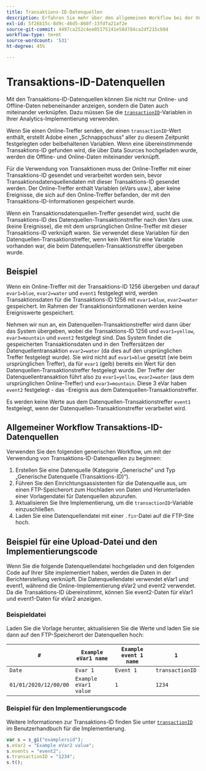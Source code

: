 ```yaml
---
title: Transaktions-ID-Datenquellen
description: Erfahren Sie mehr über den allgemeinen Workflow bei der Verwendung der Transaktions-ID-Datenquellen.
exl-id: 5f26b15c-8d9c-46d5-860f-13fdfa21af2e
source-git-commit: 4497ca252c4ee05175141e58d784ca2df215cb94
workflow-type: tm+mt
source-wordcount: '531'
ht-degree: 45%

---
```


# Transaktions-ID-Datenquellen

Mit den Transaktions-ID-Datenquellen können Sie nicht nur Online- und Offline-Daten nebeneinander anzeigen, sondern die Daten auch miteinander verknüpfen. Dazu müssen Sie die [`transactionID`](/help/implement/vars/page-vars/transactionid.md)-Variablen in Ihrer Analytics-Implementierung verwenden.

Wenn Sie einen Online-Treffer senden, der einen `transactionID`-Wert enthält, erstellt Adobe einen „Schnappschuss“ aller zu diesem Zeitpunkt festgelegten oder beibehaltenen Variablen. Wenn eine übereinstimmende Transaktions-ID gefunden wird, die über Data Sources hochgeladen wurde, werden die Offline- und Online-Daten miteinander verknüpft.

Für die Verwendung von Transaktionen muss der Online-Treffer mit einer Transaktions-ID gesendet und verarbeitet worden sein, bevor Transaktionsdatenquellendaten mit dieser Transaktions-ID gesendet werden. Der Online-Treffer enthält Variablen (eVars usw.), aber keine Ereignisse, die sich auf den Online-Treffer befanden, der mit den Transaktions-ID-Informationen gespeichert wurde.

Wenn ein Transaktionsdatenquellen-Treffer gesendet wird, sucht die Transaktions-ID des Datenquellen-Transaktionstreffer nach den Vars usw. (keine Ereignisse), die mit dem ursprünglichen Online-Treffer mit dieser Transaktions-ID verknüpft waren. Sie verwendet diese Variablen für den Datenquellen-Transaktionstreffer, wenn kein Wert für eine Variable vorhanden war, die beim Datenquellen-Transaktionstreffer übergeben wurde.

## Beispiel

Wenn ein Online-Treffer mit der Transaktions-ID 1256 übergeben und darauf `evar1=blue`, `evar2=water` und `event1` festgelegt wird, werden Transaktionsdaten für die Transaktions-ID 1256 mit `evar1=blue`, `evar2=water` gespeichert. Im Rahmen der Transaktionsinformationen werden keine Ereigniswerte gespeichert.

Nehmen wir nun an, ein Datenquellen-Transaktionstreffer wird dann über das System übergeben, wobei die Transaktions-ID 1256 und `evar1=yellow`, `evar3=mountain` und `event2` festgelegt sind. Das System findet die gespeicherten Transaktionsdaten und in den Treffersätzen der Datenquellentransaktion `evar2=water` (da dies auf den ursprünglichen Treffer festgelegt wurde). Sie wird nicht auf `evar1=blue` gesetzt (wie beim ursprünglichen Treffer), da für `evar1` (gelb) bereits ein Wert für den Datenquellen-Transaktionstreffer festgelegt wurde.  Der Treffer der Datenquellentransaktion führt also zu `evar1=yellow`, `evar2=water` (aus dem ursprünglichen Online-Treffer) und `evar3=mountain`. Diese 3 eVar haben `event2` festgelegt - das -Ereignis aus dem Datenquellen-Transaktionstreffer.

Es werden keine Werte aus dem Datenquellen-Transaktionstreffer `event1` festgelegt, wenn der Datenquellen-Transaktionstreffer verarbeitet wird.

## Allgemeiner Workflow Transaktions-ID-Datenquellen

Verwenden Sie den folgenden generischen Workflow, um mit der Verwendung von Transaktions-ID-Datenquellen zu beginnen:

1. Erstellen Sie eine Datenquelle (Kategorie „Generische“ und Typ „Generische Datenquelle (Transaktions-ID)“).
1. Führen Sie den Einrichtungsassistenten für die Datenquelle aus, um einen FTP-Speicherort zum Hochladen von Daten und Herunterladen einer Vorlagendatei für Datenquellen abzurufen.
1. Aktualisieren Sie Ihre Implementierung, um die `transactionID`-Variable einzuschließen.
1. Laden Sie eine Datenquellendatei mit einer `.fin`-Datei auf die FTP-Site hoch.

## Beispiel für eine Upload-Datei und den Implementierungscode

Wenn Sie die folgende Datenquellendatei hochgeladen und den folgenden Code auf Ihrer Site implementiert haben, werden die Daten in der Berichterstellung verknüpft. Die Datenquellendatei verwendet eVar1 und event1, während die Online-Implementierung eVar2 und event2 verwendet. Da die Transaktions-ID übereinstimmt, können Sie event2-Daten für eVar1 und event1-Daten für eVar2 anzeigen.

### Beispieldatei

Laden Sie die Vorlage herunter, aktualisieren Sie die Werte und laden Sie sie dann auf den FTP-Speicherort der Datenquellen hoch:

| `#` | `Example eVar1 name` | `Example event 1 name` | `1` |
|---|---|---|---|
| `Date` | `Evar 1` | `Event 1` | `transactionID` |
| `01/01/2020/12/00/00` | `Example eVar1 value` | `1` | `1234` |

### Beispiel für den Implementierungscode

Weitere Informationen zur Transaktions-ID finden Sie unter [`transactionID`](/help/implement/vars/page-vars/transactionid.md) im Benutzerhandbuch für die Implementierung.

```js
var s = s_gi("examplersid");
s.eVar2 = "Example eVar2 value";
s.events = "event2";
s.transactionID = "1234";
s.t();
```

